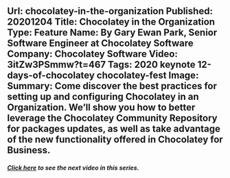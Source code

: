 Url: chocolatey-in-the-organization
Published: 20201204
Title: Chocolatey in the Organization
Type: Feature
Name: By Gary Ewan Park, Senior Software Engineer at Chocolatey Software
Company: Chocolatey Software
Video: 3itZw3PSmmw?t=467
Tags: 2020 keynote 12-days-of-chocolatey chocolatey-fest
Image: <img class="lazy" src="data:image/gif;base64,R0lGODlhAQABAIAAAAAAAP///yH5BAEAAAAALAAAAAABAAEAAAIBRAA7" data-src="/content/images/videos/004-04.jpg" alt="Chocolatey in the Organization" title="Chocolatey in the Organization" />
Summary: Come discover the best practices for setting up and configuring Chocolatey in an Organization. We’ll show you how to better leverage the Chocolatey Community Repository for packages updates, as well as take advantage of the new functionality offered in Chocolatey for Business.
---
<h5 class="text-center mt-n3 mt-lg-n5"><a href="/resources/12-days-of-chocolatey/building-packages">Click here</a> to see the next video in this series.</h5>